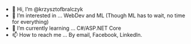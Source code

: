- 👋 Hi, I’m @krzysztofbralczyk
- 👀 I’m interested in ... WebDev and ML (Though ML has to wait, no time for everything)
- 🌱 I’m currently learning ... C#/ASP.NET Core
- 📫 How to reach me ... By email, Facebook, LinkedIn.

<!---
krzysztofbralczyk/krzysztofbralczyk is a ✨ special ✨ repository because its `README.md` (this file) appears on your GitHub profile.
You can click the Preview link to take a look at your changes.
--->
